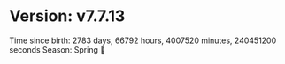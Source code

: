 # Version: v7.7.13
Time since birth: 2783 days, 66792 hours, 4007520 minutes, 240451200 seconds
Season: Spring 🌸
